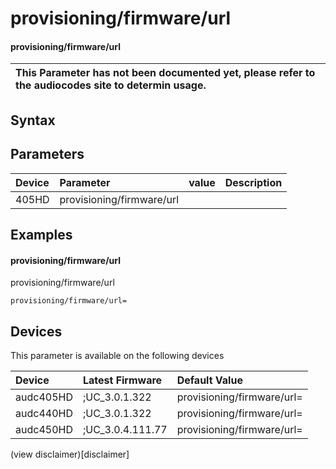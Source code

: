 ﻿---
description: provisioning/firmware/url
search: false
---

# provisioning/firmware/url

#### provisioning/firmware/url


| This Parameter has not been documented yet, please refer to the audiocodes site to determin usage.  | 
| :--- |

## Syntax

## Parameters
|Device|Parameter|value|Description|
|:---|:---|:---|:---|
| 405HD | provisioning/firmware/url |  |  |

## Examples
#### provisioning/firmware/url

provisioning/firmware/url

```
provisioning/firmware/url=
```

## Devices
This parameter is available on the following devices

| Device | Latest Firmware | Default Value |
|:---|:---|:---|
| audc405HD | ;UC_3.0.1.322 | provisioning/firmware/url= 
| audc440HD | ;UC_3.0.1.322 | provisioning/firmware/url= 
| audc450HD | ;UC_3.0.4.111.77 | provisioning/firmware/url= 

(view disclaimer)[disclaimer]

